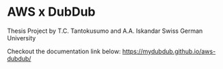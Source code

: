 # AWS x DubDub
Thesis Project by T.C. Tantokusumo and A.A. Iskandar
Swiss German University

Checkout the documentation link below:
https://mydubdub.github.io/aws-dubdub/